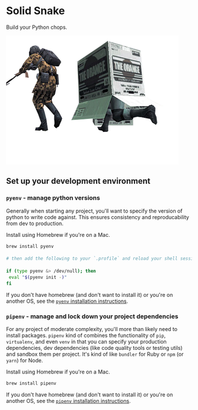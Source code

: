 # Solid Snake

Build your Python chops.

![Just a box. Must've been my imagination.](images/mg2-solid-snake.png "Just a box. Must've been my imagination.")

## Set up your development environment

### `pyenv` - manage python versions

Generally when starting any project, you'll want to specify the version of python to write code against. This ensures consistency and reproducability from dev to production.

Install using Homebrew if you're on a Mac.

```bash
brew install pyenv

# then add the following to your `.profile` and reload your shell session:

if (type pyenv &> /dev/null); then
 eval "$(pyenv init -)"
fi
```

If you don't have homebrew (and don't want to install it) or you're on another OS, see the [`pyenv` installation instructions](https://github.com/pyenv/pyenv#installation).

### `pipenv` - manage and lock down your project dependencies

For any project of moderate complexity, you'll more than likely need to install packages. `pipenv` kind of combines the functionality of `pip`, `virtualenv`, and even `venv` in that you can specify your production dependencies, dev dependencies (like code quality tools or testing utils) and sandbox them per project. It's kind of like `bundler` for Ruby or `npm` (or `yarn`) for Node.

Install using Homebrew if you're on a Mac.

```bash
brew install pipenv
```

If you don't have homebrew (and don't want to install it) or you're on another OS, see the [`pipenv` installation instructions](https://github.com/pypa/pipenv#installation).
